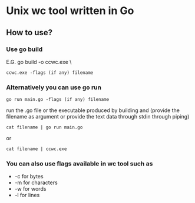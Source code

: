 # Unix wc tool written in Go

## How to use?

### Use go build

E.G. go build -o ccwc.exe \

```
ccwc.exe -flags (if any) filename
```

### Alternatively you can use go run

```
go run main.go -flags (if any) filename
```

run the .go file or the executable produced by building and (provide the filename as argument or provide the text data through stdin through piping)

```
cat filename | go run main.go
```

or

```
cat filename | ccwc.exe
```

### You can also use flags available in wc tool such as

- -c for bytes
- -m for characters
- -w for words
- -l for lines
